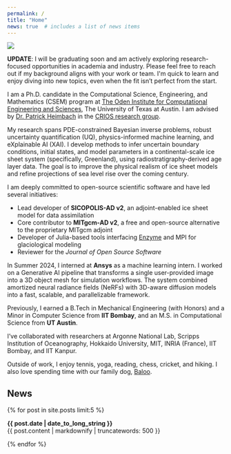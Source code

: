 ```yaml
---
permalink: /
title: "Home"
news: true  # includes a list of news items
---
```



![](/assets/images/wordCloud.jpeg)

**UPDATE**: I will be graduating soon and am actively exploring research-focused opportunities in academia and industry. Please feel free to reach out if my background aligns with your work or team. I'm quick to learn and enjoy diving into new topics, even when the fit isn’t perfect from the start.

I am a Ph.D. candidate in the Computational Science, Engineering, and Mathematics (CSEM) program at [The Oden Institute for Computational Engineering and Sciences](https://oden.utexas.edu/), The University of Texas at Austin. I am advised by [Dr. Patrick Heimbach](https://heimbach.wordpress.com/) in the [CRIOS research group](https://crios-ut.github.io/).

My research spans PDE-constrained Bayesian inverse problems, robust uncertainty quantification (UQ), physics-informed machine learning, and eXplainable AI (XAI). I develop methods to infer uncertain boundary conditions, initial states, and model parameters in a continental-scale ice sheet system (specifically, Greenland), using radiostratigraphy-derived age layer data. The goal is to improve the physical realism of ice sheet models and refine projections of sea level rise over the coming century.

I am deeply committed to open-source scientific software and have led several initiatives:
- Lead developer of **SICOPOLIS-AD v2**, an adjoint-enabled ice sheet model for data assimilation
- Core contributor to **MITgcm-AD v2**, a free and open-source alternative to the proprietary MITgcm adjoint
- Developer of Julia-based tools interfacing [Enzyme](https://enzyme.mit.edu) and MPI for glaciological modeling
- Reviewer for the *Journal of Open Source Software*

In Summer 2024, I interned at **Ansys** as a machine learning intern. I worked on a Generative AI pipeline that transforms a single user-provided image into a 3D object mesh for simulation workflows. The system combined amortized neural radiance fields (NeRFs) with 3D-aware diffusion models into a fast, scalable, and parallelizable framework.

Previously, I earned a B.Tech in Mechanical Engineering (with Honors) and a Minor in Computer Science from **IIT Bombay**, and an M.S. in Computational Science from **UT Austin**.

I’ve collaborated with researchers at Argonne National Lab, Scripps Institution of Oceanography, Hokkaido University, MIT, INRIA (France), IIT Bombay, and IIT Kanpur.

Outside of work, I enjoy tennis, yoga, reading, chess, cricket, and hiking. I also love spending time with our family dog, [Baloo](https://www.instagram.com/baloo.theterrier/).

## News
  {% for post in site.posts limit:5 %}
  <article>
    <b><time datetime="{{ post.date | date: "%Y-%m-%d" }}">{{ post.date | date_to_long_string }}</time></b>
    <br>
    {{ post.content | markdownify | truncatewords: 500 }}
  </article>
  
{% endfor %}
